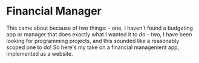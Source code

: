 # Financial Manager
This came about because of two things:
    - one, I haven't found a budgeting app or manager that does exactly what I wanted it to do
    - two, I have been looking for programming projects, and this sounded like a reasonably scoped one to do!
So here's my take on a financial management app, implemented as a website.